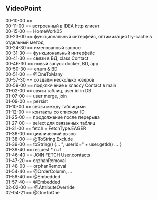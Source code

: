 
VideoPoint
---

00-10-00 ==   
00-11-00 == встроенный в IDEA http клиент  
00-15-00 == HomeWork05   
00-23-00 == функциональный интерфейс, оптимизация try-cache в отдельный метод   
00-24-30 == именованный запрос   
00-31-30 == функциональный интерфейс   
00-41-30 == связи в БД, class Contact   
00-46-30 == новый запуск docker, BD, app   
00-50-30 == enum & BD   
00-51-00 == @OneToMany   
00-57-30 == создаём несколько юзеров   
00-59-00 == подключение к классу Contact в main   
01-02-00 == связи таблиц, user id in DB   
01-07-00 == user merge, join   
01-09-00 == persist   
01-10-00 == связи между таблицами   
01-12-00 == контакты со списком ID   
01-25-00 == продолжение после перерыва   
01-27-00 == select для связанных таблиц   
01-31-00 == fetch = FetchType.EAGER   
01-36-00 == циклический вызов   
01-38-00 == @ToString.Exclude   
01-39-00 == toString() {... ", userId=" + user.getId() ... }  
01-39-40 == request * n+1  
01-46-40 == JOIN FETCH User.contacts   
01-47-20 == orphanRemoval   
01-48-00 == orphanRemoval   
01-54-40 == @OrderColumn, ...  
01-56-40 == @Embedded  
01-57-40 == @Embedded  
02-02-00 == @AttributeOverride  
02-04-21 == @OneToOne  
   




 



